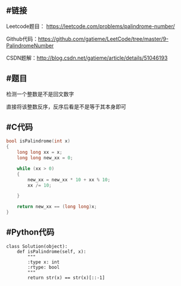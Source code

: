 #链接
-------
Leetcode题目： https://leetcode.com/problems/palindrome-number/

Github代码：https://github.com/gatieme/LeetCode/tree/master/9-PalindromeNumber

CSDN题解：http://blog.csdn.net/gatieme/article/details/51046193

#题目
-------
检测一个整数是不是回文数字

直接将该整数反序，反序后看是不是等于其本身即可

#C代码
-------
```c
bool isPalindrome(int x)
{
    long long xx = x;
    long long new_xx = 0;

    while (xx > 0)
    {
        new_xx = new_xx * 10 + xx % 10;
        xx /= 10;

    }

    return new_xx == (long long)x;
}

```


#Python代码
-------
```
class Solution(object):
    def isPalindrome(self, x):
        """
        :type x: int
        :rtype: bool
        """
        return str(x) == str(x)[::-1]

```